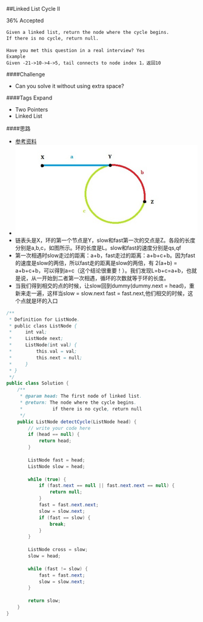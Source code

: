 ##Linked List Cycle II

36% Accepted

	Given a linked list, return the node where the cycle begins.
    If there is no cycle, return null.

	Have you met this question in a real interview? Yes
	Example
	Given -21->10->4->5, tail connects to node index 1，返回10

####Challenge
- Can you solve it without using extra space?

####Tags Expand
- Two Pointers
- Linked List


####思路
- [参考资料](http://www.cnblogs.com/hiddenfox/p/3408931.html)
- ![LinkedListCycle](../image/LinkedListCycle.jpg)
- 链表头是X，环的第一个节点是Y，slow和fast第一次的交点是Z。各段的长度分别是a,b,c，如图所示。环的长度是L。slow和fast的速度分别是qs,qf
- 第一次相遇时slow走过的距离：a+b，fast走过的距离：a+b+c+b。因为fast的速度是slow的两倍，所以fast走的距离是slow的两倍，有 2(a+b) = a+b+c+b，可以得到a=c（这个结论很重要！）。我们发现L=b+c=a+b，也就是说，从一开始到二者第一次相遇，循环的次数就等于环的长度。
- 当我们得到相交的点的时候，让slow回到dummy(dummy.next = head)，重新来走一遍，这样当slow = slow.next fast = fast.next,他们相交的时候，这个点就是环的入口

```java
/**
 * Definition for ListNode.
 * public class ListNode {
 *     int val;
 *     ListNode next;
 *     ListNode(int val) {
 *         this.val = val;
 *         this.next = null;
 *     }
 * }
 */
public class Solution {
    /**
     * @param head: The first node of linked list.
     * @return: The node where the cycle begins.
     *           if there is no cycle, return null
     */
    public ListNode detectCycle(ListNode head) {
        // write your code here
        if (head == null) {
            return head;
        }

        ListNode fast = head;
        ListNode slow = head;

        while (true) {
            if (fast.next == null || fast.next.next == null) {
                return null;
            }
            fast = fast.next.next;
            slow = slow.next;
            if (fast == slow) {
                break;
            }
        }

        ListNode cross = slow;
        slow = head;

        while (fast != slow) {
            fast = fast.next;
            slow = slow.next;
        }

        return slow;
    }
}



```
